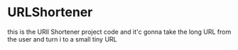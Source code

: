 # URLShortener
this is the URll Shortener project code and it'c gonna take the long URL from the user and turn i to a small tiny URL 
